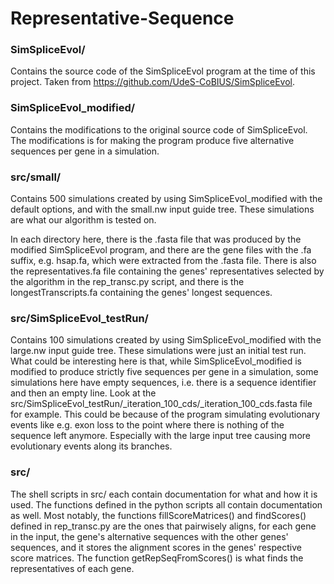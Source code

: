 # Representative-Sequence

### SimSpliceEvol/
Contains the source code of the SimSpliceEvol program at the time of this project. Taken from https://github.com/UdeS-CoBIUS/SimSpliceEvol.

### SimSpliceEvol_modified/
Contains the modifications to the original source code of SimSpliceEvol. The modifications is for making the program produce five alternative sequences per gene in a simulation. 

### src/small/
Contains 500 simulations created by using SimSpliceEvol_modified with the default options, and with the small.nw input guide tree. These simulations are what our algorithm is tested on.

In each directory here, there is the .fasta file that was produced by the modified SimSpliceEvol program, and there are the gene files with the .fa suffix, e.g. hsap.fa, which were extracted from the .fasta file. There is also the representatives.fa file containing the genes' representatives selected by the algorithm in the rep_transc.py script, and there is the longestTranscripts.fa containing the genes' longest sequences.

### src/SimSpliceEvol_testRun/
Contains 100 simulations created by using SimSpliceEvol_modified with the large.nw input guide tree. These simulations were just an initial test run. What could be interesting here is that, while SimSpliceEvol_modified is modified to produce strictly five sequences per gene in a simulation, some simulations here have empty sequences, i.e. there is a sequence identifier and then an empty line. Look at the src/SimSpliceEvol_testRun/_iteration_100_cds/_iteration_100_cds.fasta file for example. This could be because of the program simulating evolutionary events like e.g. exon loss to the point where there is nothing of the sequence left anymore. Especially with the large input tree causing more evolutionary events along its branches.

### src/
The shell scripts in src/ each contain documentation for what and how it is used. The functions defined in the python scripts all contain documentation as well. Most notably, the functions fillScoreMatrices() and findScores() defined in rep_transc.py are the ones that pairwisely aligns, for each gene in the input, the gene's alternative sequences with the other genes' sequences, and it stores the alignment scores in the genes' respective score matrices. The function getRepSeqFromScores() is what finds the representatives of each gene.
